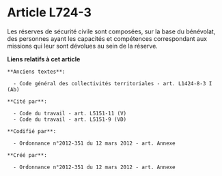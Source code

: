 # Article L724-3

Les réserves de sécurité civile sont composées, sur la base du bénévolat, des personnes ayant les capacités et compétences
correspondant aux missions qui leur sont dévolues au sein de la réserve.

**Liens relatifs à cet article**

	**Anciens textes**:

	  - Code général des collectivités territoriales - art. L1424-8-3 I (Ab)

	**Cité par**:

	  - Code du travail - art. L5151-11 (V)
	  - Code du travail - art. L5151-9 (VD)

	**Codifié par**:

	  - Ordonnance n°2012-351 du 12 mars 2012 - art. Annexe

	**Créé par**:

	  - Ordonnance n°2012-351 du 12 mars 2012 - art. Annexe
